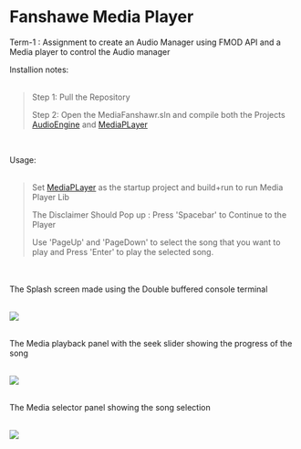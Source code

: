 # Fanshawe Media Player <br>
 Term-1 : Assignment to create an Audio Manager using FMOD API and a Media player to control the Audio manager <br>

Installion notes:<br>
<br>
> Step 1: Pull the Repository<br>
>
> Step 2: Open the MediaFanshawr.sln and compile both the Projects [AudioEngine](https://github.com/RedBellPepperoni/MediaFundamentals/blob/main/AudioEngine/AudioEngine.vcxproj "AudioEngine") and [MediaPLayer](https://github.com/RedBellPepperoni/MediaFundamentals/blob/main/MediaPlayer/MediaPlayer.vcxproj "MediaPlayer")<br>
<br>


Usage:<br>
<br> 
> Set [MediaPLayer](https://github.com/RedBellPepperoni/MediaFundamentals/blob/main/MediaPlayer/MediaPlayer.vcxproj "MediaPlayer") as the startup project and build+run to run Media Player Lib<br>
>
> The Disclaimer Should Pop up : Press 'Spacebar' to Continue to the Player<br>
>
> Use 'PageUp' and 'PageDown' to select the song that you want to play and Press 'Enter' to play the selected song.
>
<br>


<br>
The Splash screen made using the Double buffered console terminal 
<br>
<br>

![](https://github.com/RedBellPepperoni/MediaFundamentals/blob/main/mediaDisclaimer.gif)
<br>
<br>


The Media playback panel with the seek slider showing the progress of the song
<br>
<br>

![](https://github.com/RedBellPepperoni/MediaFundamentals/blob/main/mediaPlayback.gif)
<br>
<br>

The Media selector panel showing the song selection
<br>
<br>

![](https://github.com/RedBellPepperoni/MediaFundamentals/blob/main/mediaSelect.gif)
<br>
<br>
